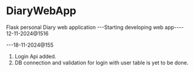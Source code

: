 # DiaryWebApp
Flask personal Diary web application
---Starting developing web app---- 12-11-2024@1516

---18-11-2024@155
1. Login Api added.
2. DB connection and validation for login with user table is yet to be done.